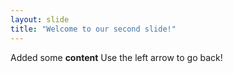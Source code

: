 ```yaml
---
layout: slide
title: "Welcome to our second slide!"
---
```

Added some <b>content</b>
Use the left arrow to go back!
